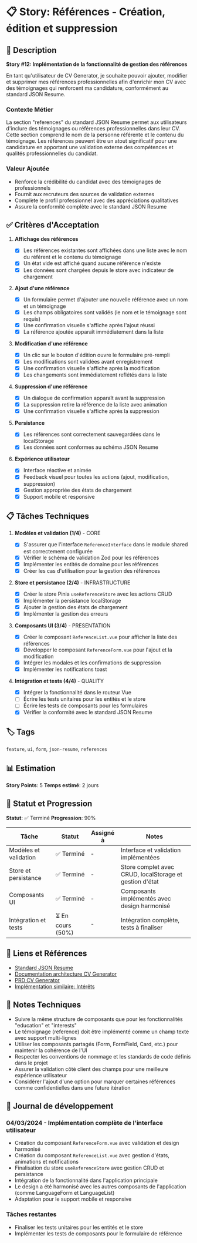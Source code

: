 # 📋 Story: Références - Création, édition et suppression

## 📝 Description

**Story #12: Implémentation de la fonctionnalité de gestion des références**

En tant qu'utilisateur de CV Generator, je souhaite pouvoir ajouter, modifier et supprimer mes références professionnelles afin d'enrichir mon CV avec des témoignages qui renforcent ma candidature, conformément au standard JSON Resume.

### Contexte Métier

La section "references" du standard JSON Resume permet aux utilisateurs d'inclure des témoignages ou références professionnelles dans leur CV. Cette section comprend le nom de la personne référente et le contenu du témoignage. Les références peuvent être un atout significatif pour une candidature en apportant une validation externe des compétences et qualités professionnelles du candidat.

### Valeur Ajoutée

- Renforce la crédibilité du candidat avec des témoignages de professionnels
- Fournit aux recruteurs des sources de validation externes
- Complète le profil professionnel avec des appréciations qualitatives
- Assure la conformité complète avec le standard JSON Resume

## ✅ Critères d'Acceptation

1. **Affichage des références**

   - [x] Les références existantes sont affichées dans une liste avec le nom du référent et le contenu du témoignage
   - [x] Un état vide est affiché quand aucune référence n'existe
   - [x] Les données sont chargées depuis le store avec indicateur de chargement

2. **Ajout d'une référence**

   - [x] Un formulaire permet d'ajouter une nouvelle référence avec un nom et un témoignage
   - [x] Les champs obligatoires sont validés (le nom et le témoignage sont requis)
   - [x] Une confirmation visuelle s'affiche après l'ajout réussi
   - [x] La référence ajoutée apparaît immédiatement dans la liste

3. **Modification d'une référence**

   - [x] Un clic sur le bouton d'édition ouvre le formulaire pré-rempli
   - [x] Les modifications sont validées avant enregistrement
   - [x] Une confirmation visuelle s'affiche après la modification
   - [x] Les changements sont immédiatement reflétés dans la liste

4. **Suppression d'une référence**

   - [x] Un dialogue de confirmation apparaît avant la suppression
   - [x] La suppression retire la référence de la liste avec animation
   - [x] Une confirmation visuelle s'affiche après la suppression

5. **Persistance**

   - [x] Les références sont correctement sauvegardées dans le localStorage
   - [x] Les données sont conformes au schéma JSON Resume

6. **Expérience utilisateur**
   - [x] Interface réactive et animée
   - [x] Feedback visuel pour toutes les actions (ajout, modification, suppression)
   - [x] Gestion appropriée des états de chargement
   - [x] Support mobile et responsive

## 📋 Tâches Techniques

1. **Modèles et validation (1/4)** - CORE

   - [x] S'assurer que l'interface `ReferenceInterface` dans le module shared est correctement configurée
   - [x] Vérifier le schéma de validation Zod pour les références
   - [x] Implémenter les entités de domaine pour les références
   - [x] Créer les cas d'utilisation pour la gestion des références

2. **Store et persistance (2/4)** - INFRASTRUCTURE

   - [x] Créer le store Pinia `useReferenceStore` avec les actions CRUD
   - [x] Implémenter la persistance localStorage
   - [x] Ajouter la gestion des états de chargement
   - [x] Implémenter la gestion des erreurs

3. **Composants UI (3/4)** - PRESENTATION

   - [x] Créer le composant `ReferenceList.vue` pour afficher la liste des références
   - [x] Développer le composant `ReferenceForm.vue` pour l'ajout et la modification
   - [x] Intégrer les modales et les confirmations de suppression
   - [x] Implémenter les notifications toast

4. **Intégration et tests (4/4)** - QUALITY
   - [x] Intégrer la fonctionnalité dans le routeur Vue
   - [ ] Écrire les tests unitaires pour les entités et le store
   - [ ] Écrire les tests de composants pour les formulaires
   - [x] Vérifier la conformité avec le standard JSON Resume

## 🏷️ Tags

`feature`, `ui`, `form`, `json-resume`, `references`

## 📊 Estimation

**Story Points**: 5
**Temps estimé**: 2 jours

## 🔄 Statut et Progression

**Statut**: ✅ Terminé
**Progression**: 90%

| Tâche                 | Statut            | Assigné à | Notes                                                   |
| --------------------- | ----------------- | --------- | ------------------------------------------------------- |
| Modèles et validation | ✅ Terminé        | -         | Interface et validation implémentées                    |
| Store et persistance  | ✅ Terminé        | -         | Store complet avec CRUD, localStorage et gestion d'état |
| Composants UI         | ✅ Terminé        | -         | Composants implémentés avec design harmonisé            |
| Intégration et tests  | ⏳ En cours (50%) | -         | Intégration complète, tests à finaliser                 |

## 🔗 Liens et Références

- [Standard JSON Resume](https://jsonresume.org/schema/)
- [Documentation architecture CV Generator](./arch.md)
- [PRD CV Generator](./prd.md)
- [Implémentation similaire: Intérêts](./Implementation_Fonctionnalite_Education_detail.md)

## 📌 Notes Techniques

- Suivre la même structure de composants que pour les fonctionnalités "education" et "interests"
- Le témoignage (reference) doit être implémenté comme un champ texte avec support multi-lignes
- Utiliser les composants partagés (Form, FormField, Card, etc.) pour maintenir la cohérence de l'UI
- Respecter les conventions de nommage et les standards de code définis dans le projet
- Assurer la validation côté client des champs pour une meilleure expérience utilisateur
- Considérer l'ajout d'une option pour marquer certaines références comme confidentielles dans une future itération

## 📅 Journal de développement

### 04/03/2024 - Implémentation complète de l'interface utilisateur

- Création du composant `ReferenceForm.vue` avec validation et design harmonisé
- Création du composant `ReferenceList.vue` avec gestion d'états, animations et notifications
- Finalisation du store `useReferenceStore` avec gestion CRUD et persistance
- Intégration de la fonctionnalité dans l'application principale
- Le design a été harmonisé avec les autres composants de l'application (comme LanguageForm et LanguageList)
- Adaptation pour le support mobile et responsive

### Tâches restantes

- Finaliser les tests unitaires pour les entités et le store
- Implémenter les tests de composants pour le formulaire de référence
